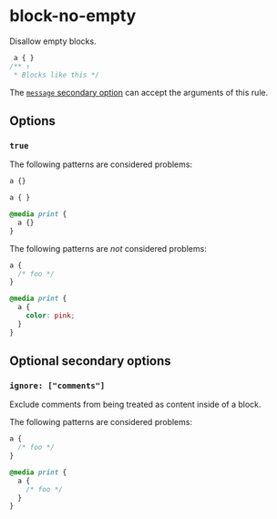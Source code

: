 # block-no-empty

Disallow empty blocks.

<!-- prettier-ignore -->
```css
 a { }
/** ↑
 * Blocks like this */
```

The [`message` secondary option](../../../docs/user-guide/configure.md#message) can accept the arguments of this rule.

## Options

### `true`

The following patterns are considered problems:

<!-- prettier-ignore -->
```css
a {}
```

<!-- prettier-ignore -->
```css
a { }
```

<!-- prettier-ignore -->
```css
@media print {
  a {}
}
```

The following patterns are _not_ considered problems:

<!-- prettier-ignore -->
```css
a {
  /* foo */
}
```

<!-- prettier-ignore -->
```css
@media print {
  a {
    color: pink;
  }
}
```

## Optional secondary options

### `ignore: ["comments"]`

Exclude comments from being treated as content inside of a block.

The following patterns are considered problems:

<!-- prettier-ignore -->
```css
a {
  /* foo */
}
```

<!-- prettier-ignore -->
```css
@media print {
  a {
    /* foo */
  }
}
```
